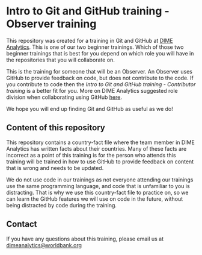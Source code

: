  # Intro to Git and GitHub training - Observer training

This repository was created for a training in Git and GitHub at [DIME Analytics](https://www.worldbank.org/en/research/dime/data-and-analytics). This is one of our two beginner trainings. Which of those two beginner trainings that is best for you depend on which role you will have in the repositories that you will collaborate on.

This is the training for someone that will be an Observer. An Observer uses GitHub to provide feedback on code, but does not contribute to the code. If you contribute to code then the _Intro to Git and GitHub training - Contributor training_  is a better fit for you. More on DIME Analytics suggested role division when collaborating using GitHub [here](https://paper.dropbox.com/doc/GitHub-Roles--AoWbLV_K7Wn_FcrkGnZRlW4oAg-IXdy2rnRN0Nt917h0nkI7).

We hope you will end up finding Git and GitHub as useful as we do!

## Content of this repository

This repository contains a country-fact file where the team member in DIME Analytics has written facts about their countries. Many of these facts are incorrect as a point of this training is for the person who attends this training will be trained in how to use GitHub to provide feedback on content that is wrong and needs to be updated.

We do not use code in our trainings as not everyone attending our trainings use the same programming language, and code that is unfamiliar to you is distracting. That is why we use this country-fact file to practice on, so we can learn the GitHub features we will use on code in the future, without being distracted by code during the training.

## Contact

If you have any questions about this training, please email us at dimeanalytics@worldbank.org
